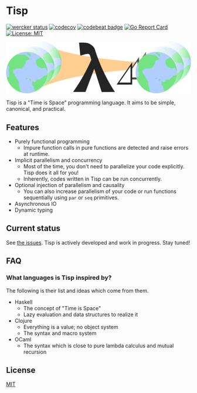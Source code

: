 # Tisp

[![wercker status](https://app.wercker.com/status/68b66e4881f08974e109a864520e369f/s/master "wercker status")](https://app.wercker.com/project/byKey/68b66e4881f08974e109a864520e369f)
[![codecov](https://codecov.io/gh/raviqqe/tisp/branch/master/graph/badge.svg)](https://codecov.io/gh/raviqqe/tisp)
[![codebeat badge](https://codebeat.co/badges/3a45a98c-ad7d-4a0a-8011-241f0ae4682c)](https://codebeat.co/projects/github-com-raviqqe-tisp-master)
[![Go Report Card](https://goreportcard.com/badge/github.com/raviqqe/tisp)](https://goreportcard.com/report/github.com/raviqqe/tisp)
[![License: MIT](https://img.shields.io/badge/license-MIT-yellow.svg)](https://opensource.org/licenses/MIT)

![inputs to outputs](img/inputs_to_outputs.png)

Tisp is a "Time is Space" programming language.
It aims to be simple, canonical, and practical.

## Features

- Purely functional programming
  - Impure function calls in pure functions are detected and raise errors at
    runtime.
- Implicit parallelism and concurrency
  - Most of the time, you don't need to parallelize your code explicitly.
    Tisp does it all for you!
  - Inherently, codes written in Tisp can be run concurrently.
- Optional injection of parallelism and causality
  - You can also increase parallelism of your code or run functions
    sequentially using `par` or `seq` primitives.
- Asynchronous IO
- Dynamic typing

## Current status

See [the issues](https://github.com/raviqqe/tisp/issues).
Tisp is actively developed and work in progress.
Stay tuned!

## FAQ

### What languages is Tisp inspired by?

The following is their list and ideas which come from them.

- Haskell
  - The concept of "Time is Space"
  - Lazy evaluation and data structures to realize it
- Clojure
  - Everything is a value; no object system
  - The syntax and macro system
- OCaml
  - The syntax which is close to pure lambda calculus and mutual recursion

## License

[MIT](LICENSE)
